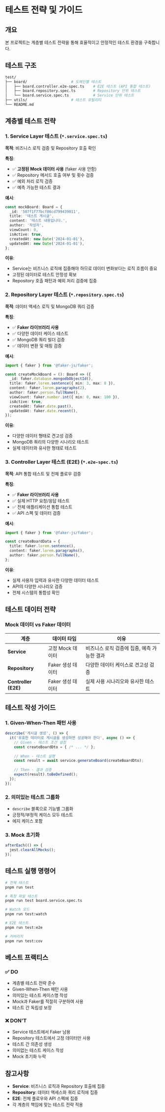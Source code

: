 # 테스트 전략 및 가이드

## 개요

본 프로젝트는 계층별 테스트 전략을 통해 효율적이고 안정적인 테스트 환경을 구축합니다.

## 테스트 구조

```bash
test/
├── board/                    # 도메인별 테스트
│   ├── board.controller.e2e-spec.ts    # E2E 테스트 (API 통합 테스트)
│   ├── board.repository.spec.ts        # Repository 단위 테스트
│   └── board.service.spec.ts           # Service 단위 테스트
├── utils/                    # 테스트 유틸리티
└── README.md
```

## 계층별 테스트 전략

### 1. Service Layer 테스트 (`*.service.spec.ts`)

**목적**: 비즈니스 로직 검증 및 Repository 호출 확인

**특징**:
- ✅ **고정된 Mock 데이터 사용** (faker 사용 안함)
- ✅ Repository 메서드 호출 여부 및 횟수 검증
- ✅ 예외 처리 로직 검증
- ✅ 예측 가능한 테스트 결과

**예시**:
```typescript
const mockBoard: Board = {
  _id: '507f1f77bcf86cd799439011',
  title: '테스트 게시글',
  content: '테스트 내용입니다.',
  author: '작성자',
  viewCount: 0,
  isActive: true,
  createdAt: new Date('2024-01-01'),
  updatedAt: new Date('2024-01-01'),
};
```

**이유**: 
- Service는 비즈니스 로직에 집중해야 하므로 데이터 변화보다는 로직 흐름이 중요
- 고정된 데이터로 테스트 안정성 확보
- Repository 호출 패턴과 예외 처리 검증에 집중

### 2. Repository Layer 테스트 (`*.repository.spec.ts`)

**목적**: 데이터 액세스 로직 및 MongoDB 쿼리 검증

**특징**:
- ✅ **Faker 라이브러리 사용**
- ✅ 다양한 데이터 케이스 테스트
- ✅ MongoDB 쿼리 빌더 검증
- ✅ 데이터 변환 및 매핑 검증

**예시**:
```typescript
import { faker } from '@faker-js/faker';

const createMockBoard = (): Board => ({
  _id: faker.database.mongodbObjectId(),
  title: faker.lorem.sentence({ min: 3, max: 8 }),
  content: faker.lorem.paragraphs(2),
  author: faker.person.fullName(),
  viewCount: faker.number.int({ min: 0, max: 100 }),
  isActive: true,
  createdAt: faker.date.past(),
  updatedAt: faker.date.recent(),
});
```

**이유**:
- 다양한 데이터 형태로 견고성 검증
- MongoDB 쿼리의 다양한 시나리오 테스트
- 실제 데이터와 유사한 형태로 테스트

### 3. Controller Layer 테스트 (E2E) (`*.e2e-spec.ts`)

**목적**: API 통합 테스트 및 전체 플로우 검증

**특징**:
- ✅ **Faker 라이브러리 사용**
- ✅ 실제 HTTP 요청/응답 테스트
- ✅ 전체 애플리케이션 통합 테스트
- ✅ API 스펙 및 데이터 검증

**예시**:
```typescript
import { faker } from '@faker-js/faker';

const createBoardData = {
  title: faker.lorem.sentence(),
  content: faker.lorem.paragraphs(),
  author: faker.person.fullName(),
};
```

**이유**:
- 실제 사용자 입력과 유사한 다양한 데이터 테스트
- API의 다양한 시나리오 검증
- 전체 시스템의 통합성 확인

## 테스트 데이터 전략

### Mock 데이터 vs Faker 데이터

| 계층 | 데이터 타입 | 이유 |
|------|-------------|------|
| **Service** | 고정 Mock 데이터 | 비즈니스 로직 검증에 집중, 예측 가능한 결과 |
| **Repository** | Faker 생성 데이터 | 다양한 데이터 케이스로 견고성 검증 |
| **Controller (E2E)** | Faker 생성 데이터 | 실제 사용 시나리오와 유사한 테스트 |

## 테스트 작성 가이드

### 1. Given-When-Then 패턴 사용

```typescript
describe('게시글 생성', () => {
  it('유효한 데이터로 게시글을 생성하면 성공해야 한다', async () => {
    // Given - 테스트 조건 설정
    const createBoardDto = { /* ... */ };
    
    // When - 테스트 실행
    const result = await service.generateBoard(createBoardDto);
    
    // Then - 결과 검증
    expect(result).toBeDefined();
  });
});
```

### 2. 의미있는 테스트 그룹화

- `describe` 블록으로 기능별 그룹화
- 긍정적/부정적 케이스 모두 테스트
- 에지 케이스 포함

### 3. Mock 초기화

```typescript
afterEach(() => {
  jest.clearAllMocks();
});
```

## 테스트 실행 명령어

```bash
# 전체 테스트
pnpm run test

# 특정 파일 테스트
pnpm run test board.service.spec.ts

# Watch 모드
pnpm run test:watch

# E2E 테스트
pnpm run test:e2e

# 커버리지
pnpm run test:cov
```

## 베스트 프랙티스

### ✅ DO

- 계층별 테스트 전략 준수
- Given-When-Then 패턴 사용
- 의미있는 테스트 케이스명 작성
- Mock과 Faker를 적절히 구분하여 사용
- 테스트 간 독립성 보장

### ❌ DON'T

- Service 테스트에서 Faker 남용
- Repository 테스트에서 고정 데이터만 사용
- 테스트 간 의존성 생성
- 의미없는 테스트 케이스 작성
- Mock 초기화 누락

## 참고사항

- **Service**: 비즈니스 로직과 Repository 호출에 집중
- **Repository**: 데이터 액세스와 쿼리 로직에 집중  
- **E2E**: 전체 플로우와 API 스펙에 집중
- 각 계층의 책임에 맞는 테스트 전략 적용